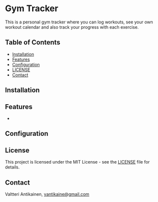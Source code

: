 # Gym Tracker

This is a personal gym tracker where you can log workouts, see your own workout calendar and also track your progress with each exercise.

## Table of Contents

- [Installation](#installation)
- [Features](#features)
- [Configuration](#configuration)
- [LICENSE](#LICENSE)
- [Contact](#contact)

## Installation



## Features

- 

## Configuration



## License

This project is licensed under the MIT License - see the [LICENSE](LICENSE) file for details.

## Contact

Valtteri Antikainen, vantikaine@gmail.com